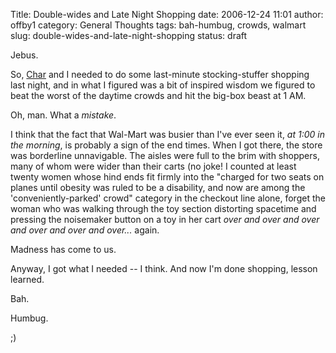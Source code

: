 Title: Double-wides and Late Night Shopping
date: 2006-12-24 11:01
author: offby1
category: General Thoughts
tags: bah-humbug, crowds, walmart
slug: double-wides-and-late-night-shopping
status: draft

Jebus.

So, [Char](http://xraystar.livejournal.com/) and I needed to do some last-minute stocking-stuffer shopping last night, and in what I figured was a bit of inspired wisdom we figured to beat the worst of the daytime crowds and hit the big-box beast at 1 AM.

Oh, man. What a _mistake_.

I think that the fact that Wal-Mart was busier than I've ever seen it, _at 1:00 in the morning_, is probably a sign of the end times. When I got there, the store was borderline unnavigable. The aisles were full to the brim with shoppers, many of whom were wider than their carts (no joke! I counted at least twenty women whose hind ends fit firmly into the "charged for two seats on planes until obesity was ruled to be a disability, and now are among the 'conveniently-parked' crowd" category in the checkout line alone, forget the woman who was walking through the toy section distorting spacetime and pressing the noisemaker button on a toy in her cart _over and over and over and over and over and over\..._ again.

Madness has come to us.

Anyway, I got what I needed -- I think. And now I'm done shopping, lesson learned.

Bah.

Humbug.

;)
